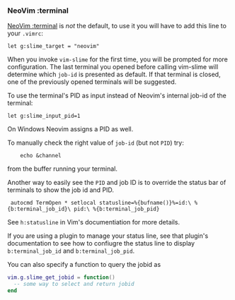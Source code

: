 
### NeoVim :terminal

[NeoVim :terminal](https://neovim.io/doc/user/nvim_terminal_emulator.html) is *not* the default, to use it you will have to add this line to your `.vimrc`:

```vim
let g:slime_target = "neovim"
```

When you invoke `vim-slime` for the first time, you will be prompted for more configuration. The last terminal you opened before calling vim-slime will determine which `job-id` is presented as default. If that terminal is closed, one of the previously opened terminals will be suggested.

To use the terminal's PID as input instead of Neovim's internal job-id of the terminal:

```vim
let g:slime_input_pid=1
```

On Windows Neovim assigns a PID as well.

To manually check the right value of `job-id`  (but not `PID`) try:

```vim
    echo &channel
```

from the buffer running your terminal.

Another way to easily see the `PID` and job ID is to override the status bar of terminals to show the job id and PID.

```vim
 autocmd TermOpen * setlocal statusline=%{bufname()}%=id:\ %{b:terminal_job_id}\ pid:\ %{b:terminal_job_pid}
```

See `h:statusline` in Vim's documentiation for more details.

If you are using a plugin to manage your status line, see that plugin's documentation to see how to confiugre the status line to display `b:terminal_job_id` and `b:terminal_job_pid`.

You can also specify a function to query the jobid as

```lua
vim.g.slime_get_jobid = function()
  -- some way to select and return jobid
end
```
